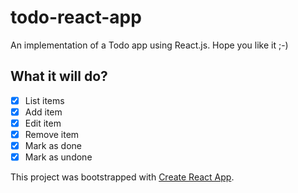 # todo-react-app
An implementation of a Todo app using React.js. Hope you like it ;-)

## What it will do?

- [x] List items
- [x] Add item
- [x] Edit item
- [x] Remove item
- [x] Mark as done
- [x] Mark as undone

This project was bootstrapped with [Create React App](https://github.com/facebookincubator/create-react-app).
